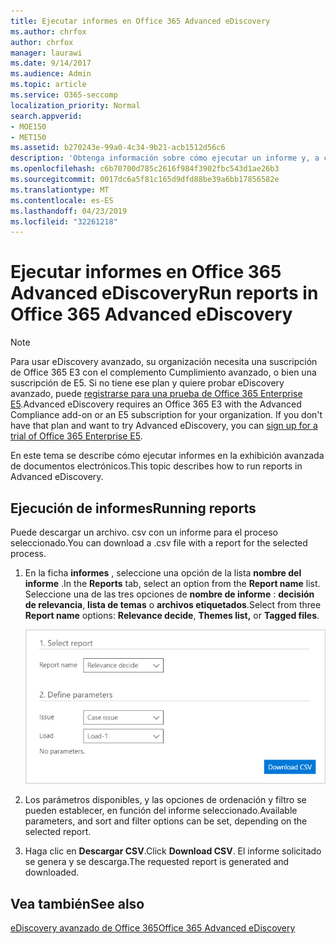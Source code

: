 ```yaml
---
title: Ejecutar informes en Office 365 Advanced eDiscovery
ms.author: chrfox
author: chrfox
manager: laurawi
ms.date: 9/14/2017
ms.audience: Admin
ms.topic: article
ms.service: O365-seccomp
localization_priority: Normal
search.appverid:
- MOE150
- MET150
ms.assetid: b270243e-99a0-4c34-9b21-acb1512d56c6
description: 'Obtenga información sobre cómo ejecutar un informe y, a continuación, descargar el archivo. csv en la exhibición avanzada de documentos electrónicos de Office 365.  '
ms.openlocfilehash: c6b70700d785c2616f984f3902fbc543d1ae26b3
ms.sourcegitcommit: 0017dc6a5f81c165d9dfd88be39a6bb17856582e
ms.translationtype: MT
ms.contentlocale: es-ES
ms.lasthandoff: 04/23/2019
ms.locfileid: "32261218"
---
```

# <a name="run-reports-in-office-365-advanced-ediscovery"></a><span data-ttu-id="e7b99-103">Ejecutar informes en Office 365 Advanced eDiscovery</span><span class="sxs-lookup"><span data-stu-id="e7b99-103">Run reports in Office 365 Advanced eDiscovery</span></span>

> [!NOTE]
> <span data-ttu-id="e7b99-p101">Para usar eDiscovery avanzado, su organización necesita una suscripción de Office 365 E3 con el complemento Cumplimiento avanzado, o bien una suscripción de E5. Si no tiene ese plan y quiere probar eDiscovery avanzado, puede [registrarse para una prueba de Office 365 Enterprise E5](https://go.microsoft.com/fwlink/p/?LinkID=698279).</span><span class="sxs-lookup"><span data-stu-id="e7b99-p101">Advanced eDiscovery requires an Office 365 E3 with the Advanced Compliance add-on or an E5 subscription for your organization. If you don't have that plan and want to try Advanced eDiscovery, you can [sign up for a trial of Office 365 Enterprise E5](https://go.microsoft.com/fwlink/p/?LinkID=698279).</span></span> 
  
<span data-ttu-id="e7b99-106">En este tema se describe cómo ejecutar informes en la exhibición avanzada de documentos electrónicos.</span><span class="sxs-lookup"><span data-stu-id="e7b99-106">This topic describes how to run reports in Advanced eDiscovery.</span></span>
  
## <a name="running-reports"></a><span data-ttu-id="e7b99-107">Ejecución de informes</span><span class="sxs-lookup"><span data-stu-id="e7b99-107">Running reports</span></span>

<span data-ttu-id="e7b99-108">Puede descargar un archivo. csv con un informe para el proceso seleccionado.</span><span class="sxs-lookup"><span data-stu-id="e7b99-108">You can download a .csv file with a report for the selected process.</span></span>
  
1. <span data-ttu-id="e7b99-109">En la ficha **informes** , seleccione una opción de la lista **nombre del informe** .</span><span class="sxs-lookup"><span data-stu-id="e7b99-109">In the **Reports** tab, select an option from the **Report name** list.</span></span> <span data-ttu-id="e7b99-110">Seleccione una de las tres opciones de **nombre de informe** : **decisión de relevancia**, **lista de temas** o **archivos etiquetados**.</span><span class="sxs-lookup"><span data-stu-id="e7b99-110">Select from three **Report name** options: **Relevance decide**, **Themes list,** or **Tagged files**.</span></span>
    
    ![Informes de análisis de exhibición de documentos electrónicos](media/f16aee7a-508f-4acc-99bc-a2c8dec01312.png)
  
2. <span data-ttu-id="e7b99-112">Los parámetros disponibles, y las opciones de ordenación y filtro se pueden establecer, en función del informe seleccionado.</span><span class="sxs-lookup"><span data-stu-id="e7b99-112">Available parameters, and sort and filter options can be set, depending on the selected report.</span></span> 
    
3. <span data-ttu-id="e7b99-113">Haga clic en **Descargar CSV**.</span><span class="sxs-lookup"><span data-stu-id="e7b99-113">Click **Download CSV**.</span></span> <span data-ttu-id="e7b99-114">El informe solicitado se genera y se descarga.</span><span class="sxs-lookup"><span data-stu-id="e7b99-114">The requested report is generated and downloaded.</span></span>
    
## <a name="see-also"></a><span data-ttu-id="e7b99-115">Vea también</span><span class="sxs-lookup"><span data-stu-id="e7b99-115">See also</span></span>

[<span data-ttu-id="e7b99-116">eDiscovery avanzado de Office 365</span><span class="sxs-lookup"><span data-stu-id="e7b99-116">Office 365 Advanced eDiscovery</span></span>](office-365-advanced-ediscovery.md)

